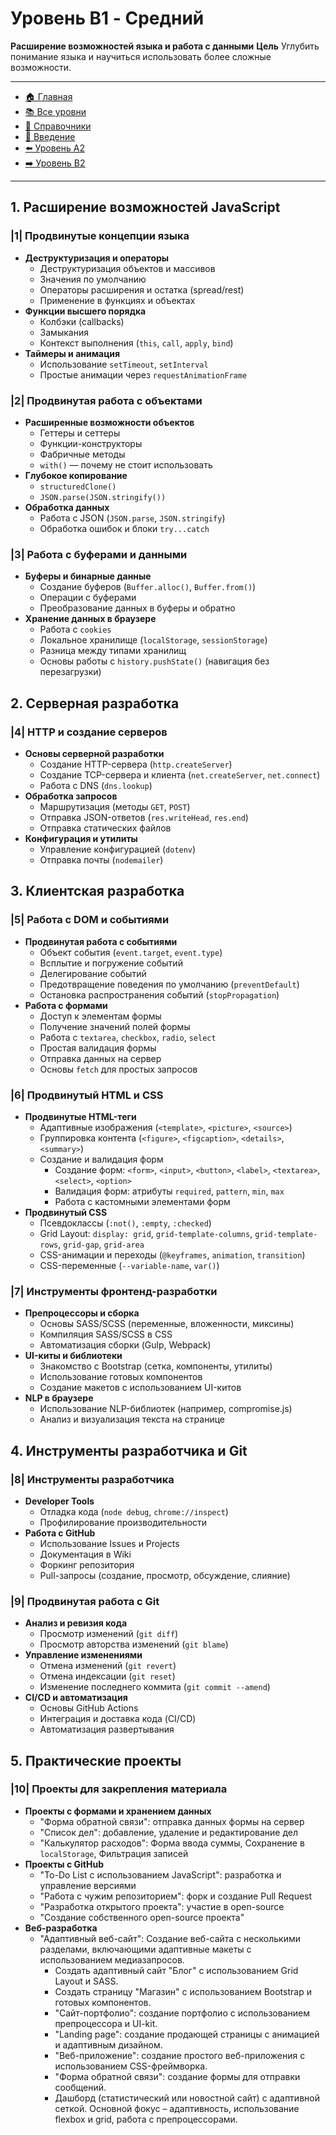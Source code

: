 # **Уровень B1 - Средний**

**Расширение возможностей языка и работа с данными**
**Цель** Углубить понимание языка и научиться использовать более сложные возможности.

---

- [🏠 Главная](../../readme.md)
- [📚 Все уровни](../index.md)
- [📖 Справочники](../../guides/index.md)
- [🔧 Введение](../../Intro/index.md)
- [⬅️ Уровень A2](../A2/index.md)
- [➡️ Уровень B2](../B2/index.md)

---

## **1. Расширение возможностей JavaScript**

### |1| **Продвинутые концепции языка**

- **Деструктуризация и операторы**
  - Деструктуризация объектов и массивов
  - Значения по умолчанию
  - Операторы расширения и остатка (spread/rest)
  - Применение в функциях и объектах
- **Функции высшего порядка**
  - Колбэки (callbacks)
  - Замыкания
  - Контекст выполнения (`this`, `call`, `apply`, `bind`)
- **Таймеры и анимация**
  - Использование `setTimeout`, `setInterval`
  - Простые анимации через `requestAnimationFrame`

### |2| **Продвинутая работа с объектами**

- **Расширенные возможности объектов**
  - Геттеры и сеттеры
  - Функции-конструкторы
  - Фабричные методы
  - `with()` — почему не стоит использовать
- **Глубокое копирование**
  - `structuredClone()`
  - `JSON.parse(JSON.stringify())`
- **Обработка данных**
  - Работа с JSON (`JSON.parse`, `JSON.stringify`)
  - Обработка ошибок и блоки `try...catch`

### |3| **Работа с буферами и данными**

- **Буферы и бинарные данные**
  - Создание буферов (`Buffer.alloc()`, `Buffer.from()`)
  - Операции с буферами
  - Преобразование данных в буферы и обратно
- **Хранение данных в браузере**
  - Работа с `cookies`
  - Локальное хранилище (`localStorage`, `sessionStorage`)
  - Разница между типами хранилищ
  - Основы работы с `history.pushState()` (навигация без перезагрузки)

## **2. Серверная разработка**

### |4| **HTTP и создание серверов**

- **Основы серверной разработки**
  - Создание HTTP-сервера (`http.createServer`)
  - Создание TCP-сервера и клиента (`net.createServer`, `net.connect`)
  - Работа с DNS (`dns.lookup`)
- **Обработка запросов**
  - Маршрутизация (методы `GET`, `POST`)
  - Отправка JSON-ответов (`res.writeHead`, `res.end`)
  - Отправка статических файлов
- **Конфигурация и утилиты**
  - Управление конфигурацией (`dotenv`)
  - Отправка почты (`nodemailer`)

## **3. Клиентская разработка**

### |5| **Работа с DOM и событиями**

- **Продвинутая работа с событиями**
  - Объект события (`event.target`, `event.type`)
  - Всплытие и погружение событий
  - Делегирование событий
  - Предотвращение поведения по умолчанию (`preventDefault`)
  - Остановка распространения событий (`stopPropagation`)
- **Работа с формами**
  - Доступ к элементам формы
  - Получение значений полей формы
  - Работа с `textarea`, `checkbox`, `radio`, `select`
  - Простая валидация формы
  - Отправка данных на сервер
  - Основы `fetch` для простых запросов

### |6| **Продвинутый HTML и CSS**

- **Продвинутые HTML-теги**
  - Адаптивные изображения (`<template>`, `<picture>`, `<source>`)
  - Группировка контента (`<figure>`, `<figcaption>`, `<details>`, `<summary>`)
  - Создание и валидация форм
    - Создание форм: `<form>`, `<input>`, `<button>`, `<label>`, `<textarea>`, `<select>`, `<option>`
    - Валидация форм: атрибуты `required`, `pattern`, `min`, `max`
    - Работа с кастомными элементами форм
- **Продвинутый CSS**
  - Псевдоклассы (`:not()`, `:empty`, `:checked`)
  - Grid Layout: `display: grid`, `grid-template-columns`, `grid-template-rows`, `grid-gap`, `grid-area`
  - CSS-анимации и переходы (`@keyframes`, `animation`, `transition`)
  - CSS-переменные (`--variable-name`, `var()`)

### |7| **Инструменты фронтенд-разработки**

- **Препроцессоры и сборка**
  - Основы SASS/SCSS (переменные, вложенности, миксины)
  - Компиляция SASS/SCSS в CSS
  - Автоматизация сборки (Gulp, Webpack)
- **UI-киты и библиотеки**
  - Знакомство с Bootstrap (сетка, компоненты, утилиты)
  - Использование готовых компонентов
  - Создание макетов с использованием UI-китов
- **NLP в браузере**
  - Использование NLP-библиотек (например, compromise.js)
  - Анализ и визуализация текста на странице

## **4. Инструменты разработчика и Git**

### |8| **Инструменты разработчика**

- **Developer Tools**
  - Отладка кода (`node debug`, `chrome://inspect`)
  - Профилирование производительности
- **Работа с GitHub**
  - Использование Issues и Projects
  - Документация в Wiki
  - Форкинг репозитория
  - Pull-запросы (создание, просмотр, обсуждение, слияние)

### |9| **Продвинутая работа с Git**

- **Анализ и ревизия кода**
  - Просмотр изменений (`git diff`)
  - Просмотр авторства изменений (`git blame`)
- **Управление изменениями**
  - Отмена изменений (`git revert`)
  - Отмена индексации (`git reset`)
  - Изменение последнего коммита (`git commit --amend`)
- **CI/CD и автоматизация**
  - Основы GitHub Actions
  - Интеграция и доставка кода (CI/CD)
  - Автоматизация развертывания

## **5. Практические проекты**

### |10| **Проекты для закрепления материала**

- **Проекты с формами и хранением данных**
  - "Форма обратной связи": отправка данных формы на сервер
  - "Список дел": добавление, удаление и редактирование дел
  - "Калькулятор расходов": Форма ввода суммы, Сохранение в `localStorage`, Фильтрация записей
- **Проекты с GitHub**
  - "To-Do List с использованием JavaScript": разработка и управление версиями
  - "Работа с чужим репозиторием": форк и создание Pull Request
  - "Разработка открытого проекта": участие в open-source
  - "Создание собственного open-source проекта"
- **Веб-разработка**
  - "Адаптивный веб-сайт": Создание веб-сайта с несколькими разделами, включающими адаптивные макеты с использованием медиазапросов.
    - Создать адаптивный сайт "Блог" с использованием Grid Layout и SASS.
    - Создать страницу "Магазин" с использованием Bootstrap и готовых компонентов.
    - "Сайт-портфолио": создание портфолио с использованием препроцессора и UI-kit.
    - "Landing page": создание продающей страницы с анимацией и адаптивным дизайном.
    - "Веб-приложение": создание простого веб-приложения с использованием CSS-фреймворка.
    - "Форма обратной связи": создание формы для отправки сообщений.
    - Дашборд (статистический или новостной сайт) с адаптивной сеткой. Основной фокус – адаптивность, использование flexbox и grid, работа с препроцессорами.
